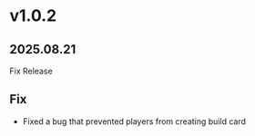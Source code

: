 # v1.0.2
## 2025.08.21
Fix Release

## Fix
- Fixed a bug that prevented players from creating build card